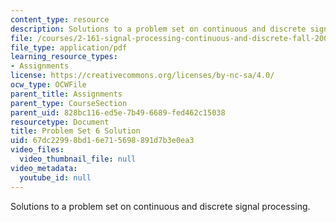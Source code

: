 ```yaml
---
content_type: resource
description: Solutions to a problem set on continuous and discrete signal processing.
file: /courses/2-161-signal-processing-continuous-and-discrete-fall-2008/67dc22998bd16e715698891d7b3e0ea3_ps6soln.pdf
file_type: application/pdf
learning_resource_types:
- Assignments
license: https://creativecommons.org/licenses/by-nc-sa/4.0/
ocw_type: OCWFile
parent_title: Assignments
parent_type: CourseSection
parent_uid: 828bc116-ed5e-7b49-6689-fed462c15038
resourcetype: Document
title: Problem Set 6 Solution
uid: 67dc2299-8bd1-6e71-5698-891d7b3e0ea3
video_files:
  video_thumbnail_file: null
video_metadata:
  youtube_id: null
---
```

Solutions to a problem set on continuous and discrete signal processing.